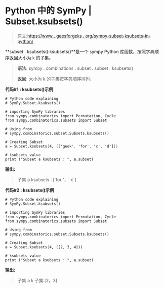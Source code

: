 # Python 中的 SymPy | Subset.ksubsets()

> 原文:[https://www . geesforgeks . org/sympy-subset-ksubsets-in-python/](https://www.geeksforgeeks.org/sympy-subset-ksubsets-in-python/)

**subset . ksubsets():ksubsets()**是一个 sympy Python 库函数，按照字典顺序返回大小为 k 的子集。

> **语法:**
> sympy . combinations . subset . subset . ksubsets()
> 
> **返回:**
> 大小为 k 的子集按字典顺序排列。

**代码#1 : ksubsets()示例**

```
# Python code explaining
# SymPy.Subset.ksubsets()

# importing SymPy libraries
from sympy.combinatorics import Permutation, Cycle
from sympy.combinatorics.subsets import Subset

# Using from 
# sympy.combinatorics.subset.Subsets.ksubsets()

# Creating Subset
a = Subset.ksubsets(4, (['geek', 'for', 'c', 'd']))

# ksubsets value
print ("Subset a ksubsets : ", a.subset)
```

**输出:**

> 子集 a ksubsets : ['for '，' c']

**代码#2 : ksubsets()示例**

```
# Python code explaining
# SymPy.Subset.ksubsets()

# importing SymPy libraries
from sympy.combinatorics import Permutation, Cycle
from sympy.combinatorics.subsets import Subset

# Using from 
# sympy.combinatorics.subset.Subsets.ksubsets()

# Creating Subset
a = Subset.ksubsets(4, ([2, 3, 4]))

# ksubsets value
print ("Subset a ksubsets : ", a.subset)
```

**输出:**

> 子集 a k 子集:[2，3]